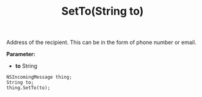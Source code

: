 ﻿---
uid: crmscript_ref_NSIncomingMessage_SetTo
title: SetTo(String to)
intellisense: NSIncomingMessage.SetTo
keywords: NSIncomingMessage, GetTo
so.topic: reference
---

Address of the recipient. This can be in the form of phone number or email.

**Parameter:** 
 - **to** String

```crmscript
NSIncomingMessage thing;
String to;
thing.SetTo(to);
```

